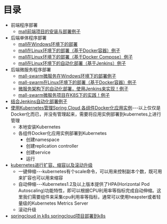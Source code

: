 

# 目录 
* 前端程序部署
  * [mall前端项目的安装与部署例子](http://www.macrozheng.com/#/deploy/mall_deploy_web)
* 后端单体程序部署
  * [mall在Windows环境下的部署](http://www.macrozheng.com/#/deploy/mall_deploy_windows) 
  * [mall在Linux环境下的部署（基于Docker容器）例子](http://www.macrozheng.com/#/deploy/mall_deploy_docker) 
  * [mall在Linux环境下的部署（基于Docker Compose）例子](http://www.macrozheng.com/#/deploy/mall_deploy_docker_compose)
  * [mall在Linux环境下的自动化部署（基于Jenkins）例子](http://www.macrozheng.com/#/deploy/mall_deploy_jenkins)
* 后端微服务程序部署
  * [mall-swarm微服务在Windows环境下的部署例子](http://www.macrozheng.com/#/deploy/mall_swarm_deploy_windows)
  * [mall-swarm在Linux环境下的部署（基于Docker容器）例子](http://www.macrozheng.com/#/deploy/mall_swarm_deploy_docker)
  * [微服务架构下的自动化部署，使用Jenkins来实现！例子](http://www.macrozheng.com/#/deploy/mall_swarm_deploy_jenkins) 
  * [mall-swarm微服务项目在K8S下的实践！例子](http://www.macrozheng.com/#/deploy/mall_swarm_deploy_k8s)
* [结合Jenkins自动化部署例子](http://www.macrozheng.com/#/technology/springboot_auto_deploy?id=%e7%bb%93%e5%90%88jenkins%e8%87%aa%e5%8a%a8%e5%8c%96%e9%83%a8%e7%bd%b2)
* [使用Kubernetes管理Spring Cloud 各组件Docker化应用实例](https://weread.qq.com/web/reader/71d32370716443e271df020ke0032e0028be00da03b6659)---以上仅仅是Docker化而已，并没有管理起来，需要将应用实例部署到kubernetes上进行管理
  * 本地安装Kubernetes
  * 各组件Docker化应用实例部署到Kubernetes
    * 创建namespace
    * 创建replication controller
    * 创建service
    * 运行
* [kubernetes进行扩容、缩容以及滚动升级](https://weread.qq.com/web/reader/71d32370716443e271df020ke0032e0028be00da03b6659)
  * 一键伸缩---kubernetes有个scale命令，可以用来控制副本个数，既可用来扩容也可以用来缩容
  * 自动伸缩---Kubernetes1.2及以上版本提供了HPA(Horizontal Pod Autoscaling)功能特性，即可以根据CPU利用率等指标完成自动伸缩。这里我们需要组件来采集cpu利用率等指标，通常可以使用heapster或者轻量级的Kubernetes Metrics Server
  * 滚动升级
* [springcloud in k8s springcloud项目部署到k8s](https://www.jianshu.com/p/a58ff88ceda7)
